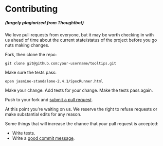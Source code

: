 # Contributing
##### (largely plagiarized from Thoughtbot)

We love pull requests from everyone, but it may be worth checking in with us ahead of time about the current state/status of the project before you go nuts making changes.

Fork, then clone the repo:

    git clone git@github.com:your-username/tooltips.git

Make sure the tests pass:

    open jasmine-standalone-2.4.1/SpecRunner.html

Make your change. Add tests for your change. Make the tests pass again.

Push to your fork and [submit a pull request][pr].

[pr]: https://github.com/datu925/tooltips/compare/

At this point you're waiting on us. We reserve the right to refuse requests or make substantial edits for any reason.

Some things that will increase the chance that your pull request is accepted:

* Write tests.
* Write a [good commit message][commit].

[commit]: http://tbaggery.com/2008/04/19/a-note-about-git-commit-messages.html